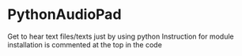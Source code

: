 # PythonAudioPad
Get to hear text files/texts just by using python
Instruction for module installation is commented at the top in the code
